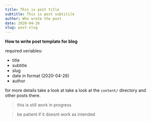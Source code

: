 ```yaml
---
title: This is post title
subtitle: This is post subtitile
author: Who wrote the post
date: 2020-04-26
slug: post-slug
---
```


__How to write post template for blog__

required veriables:

+ title 
+ subtitle
+ slug
+ date in format (2020-04-26)
+ author

for more details take a look at 
take a look at the ```content/``` directory and other posts there.

> this is still work in progress

> be patient if it doesnt work as intended
